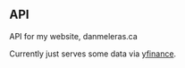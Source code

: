 ## API 

API for my website, danmeleras.ca

Currently just serves some data via [yfinance](https://pypi.org/project/yfinance/).